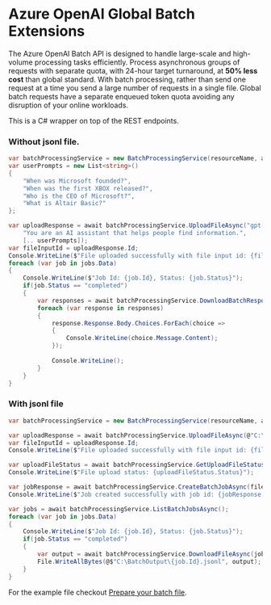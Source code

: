 # Azure OpenAI Global Batch Extensions

The Azure OpenAI Batch API is designed to handle large-scale and high-volume processing tasks efficiently. Process asynchronous groups of requests with separate quota, with 24-hour target turnaround, at **50% less cost** than global standard. With batch processing, rather than send one request at a time you send a large number of requests in a single file. Global batch requests have a separate enqueued token quota avoiding any disruption of your online workloads.

This is a C# wrapper on top of the REST endpoints.

### Without jsonl file.

```csharp
var batchProcessingService = new BatchProcessingService(resourceName, apiKey);
var userPrompts = new List<string>()
{
    "When was Microsoft founded?",
    "When was the first XBOX released?",
    "Who is the CEO of Microsoft?",
    "What is Altair Basic?"
};

var uploadResponse = await batchProcessingService.UploadFileAsync("gpt-4o-mini", 
    "You are an AI assistant that helps people find information.",
    [.. userPrompts]);
var fileInputId = uploadResponse.Id;
Console.WriteLine($"File uploaded successfully with file input id: {fileInputId}");
foreach (var job in jobs.Data)
{
    Console.WriteLine($"Job Id: {job.Id}, Status: {job.Status}");
    if(job.Status == "completed")
    {
        var responses = await batchProcessingService.DownloadBatchResponseAsync(job.OutputFileId);
        foreach (var response in responses)
        {
            response.Response.Body.Choices.ForEach(choice =>
            {
                Console.WriteLine(choice.Message.Content);
            });
            
            Console.WriteLine();
        }
    }
}
```

### With jsonl file

```csharp
var batchProcessingService = new BatchProcessingService(resourceName, apiKey);

var uploadResponse = await batchProcessingService.UploadFileAsync(@"C:\BatchInput\test.jsonl");
var fileInputId = uploadResponse.Id;
Console.WriteLine($"File uploaded successfully with file input id: {fileInputId}");

var uploadFileStatus = await batchProcessingService.GetUploadFileStatusAsync(fileInputId);
Console.WriteLine($"File upload status: {uploadFileStatus.Status}");

var jobResponse = await batchProcessingService.CreateBatchJobAsync(fileInputId);
Console.WriteLine($"Job created successfully with job id: {jobResponse.Id}");

var jobs = await batchProcessingService.ListBatchJobsAsync();
foreach (var job in jobs.Data)
{
    Console.WriteLine($"Job Id: {job.Id}, Status: {job.Status}");
    if(job.Status == "completed")
    {
        var output = await batchProcessingService.DownloadFileAsync(job.OutputFileId);
        File.WriteAllBytes(@$"C:\BatchOutput\{job.Id}.jsonl", output);
    }
}
```

For the example file checkout [Prepare your batch file](https://learn.microsoft.com/azure/ai-services/openai/how-to/batch?tabs=standard-input%2Cpython-secure&pivots=rest-api&WT.mc_id=DT-MVP-5002040#preparing-your-batch-file).